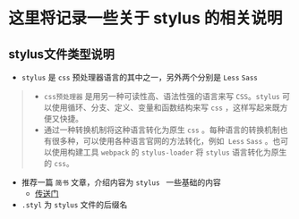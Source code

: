 # 这里将记录一些关于 stylus 的相关说明

## stylus文件类型说明

* ```stylus``` 是 ```css``` 预处理器语言的其中之一，另外两个分别是  ```Less```  ```Sass```
> * ```css预处理器``` 是用另一种可读性高、语法性强的语言来写 ```CSS```。```stylus``` 可以使用循环、分支、定义、变量和函数结构来写 ```css``` ，这样写起来既方便又快捷。
> * 通过一种转换机制将这种语言转化为原生 ```css``` 。每种语言的转换机制也有很多种，可以使用各种语言官网的方法转化，例如``` Less``` ```Sass``` 。也可以使用构建工具 ```webpack``` 的 ```stylus-loader``` 将 ```stylus``` 语言转化为原生的 ```css```。
* 推荐一篇 ```简书``` 文章，介绍内容为 ```stylus ``` 一些基础的内容
    * [传送门](http://www.jianshu.com/p/5838497ec56e)
* ``` .styl ``` 为 ``` stylus ``` 文件的后缀名
